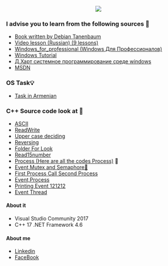 <p align="center">
<img src="https://i.gyazo.com/4a3c9ad243b572e235d2ef8a318e4b26.png">
</p>


### I advise you to learn from the following sources :minidisc:  <br>

* [Book written by Debian Tanenbaum](https://drive.google.com/open?id=0By1MH5wlD0LhYUU1ajBwYmlvT00) <br> 
* [Video lesson (Russian) (9 lessons) ](https://www.youtube.com/watch?v=FDVGRWdtsWI&list=PLo6puixMwuSPrKOCsJhrtr-m79mFthit9&index=2)<br>
* [Windows_for_professional (Windows Для Профессионалов)](https://drive.google.com/open?id=0By1MH5wlD0LhYUYySEU4NDc5cTA) <br> 
* [Windows Tutorial](https://github.com/VanHakobyan/OperatingSystemWithCPP/blob/master/WindowsTutorial.docx) <br> 
* [Д.Харт системное программирование среде windows](https://drive.google.com/open?id=0By1MH5wlD0LhRXVLSmdRUF9jOG8) <br> 
* [MSDN](https://msdn.microsoft.com/en-us/) <br> 


### OS Task:bulb:

* [Task in Armenian](https://github.com/VanHakobyan/OperatingSystemWithCPP/blob/master/Tasks.docx) <br> 


### C++ Source code look at :crescent_moon:

* [ASCII](https://github.com/VanHakobyan/OperatingSystemWithCPP/blob/master/Masiv10Symbol/ASCII/Source.cpp) <br>
* [ReadWrite](https://github.com/VanHakobyan/OperatingSystemWithCPP/blob/master/Masiv10Symbol/ReadWrite/Source.cpp) <br>
* [Upper case deciding](https://github.com/VanHakobyan/OperatingSystemWithCPP/blob/master/24_02_17/CreateFileUpper/Source.cpp) <br>
* [Reversing](https://github.com/VanHakobyan/OperatingSystemWithCPP/blob/master/03_03_17/Reversing/Source.cpp) <br>
* [Folder For Look ](https://github.com/VanHakobyan/OperatingSystemWithCPP/tree/master/ForLook) <br>
* [Read15number](https://github.com/VanHakobyan/OperatingSystemWithCPP/blob/master/Read15number/Read15number/Source.cpp) <br>
* [Process (Here are all the codes Process)](https://github.com/VanHakobyan/OperatingSystemWithCPP/tree/master/ProcessOS) :loudspeaker: <br>
* [Event,Mutex and Semaphore:runner:](https://github.com/VanHakobyan/OperatingSystemWithCPP/tree/master/EventMutexSemaphore/EventMutexSemaphore)<br>
* [First Process Call Second Process](https://github.com/VanHakobyan/OperatingSystemWithCPP/tree/master/FirstProcessCallSecondProcess)<br>
* [Event,Process ](https://github.com/VanHakobyan/OperatingSystemWithCPP/tree/master/ProcessThreadSync/EventProcess-Thread)<br>
* [Printing Event 121212](https://github.com/VanHakobyan/OperatingSystemWithCPP/blob/master/ProcessThreadSync/Event121212.cpp)<br>
* [Event Thread](https://github.com/VanHakobyan/OperatingSystemWithCPP/blob/master/ProcessThreadSync/EventThreads.cpp)<br>

#### About it

* Visual Studio Community 2017
* C++ 17 .NET Framework 4.6

#### About me
* [Linkedin](https://www.linkedin.com/in/vanikhakobyan/)
* [FaceBook](https://web.facebook.com/VANHAKOBYAN)
